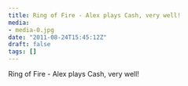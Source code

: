 ```yaml
---
title: Ring of Fire - Alex plays Cash, very well!
media:
- media-0.jpg
date: "2011-08-24T15:45:12Z"
draft: false
tags: []
---
```

Ring of Fire - Alex plays Cash, very well\!
